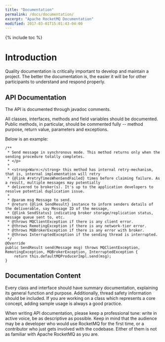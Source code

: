 ```yaml
---
title: "Documentation"
permalink: /docs/documentation/
excerpt: "Apache RocketMQ Documentation"
modified: 2017-03-01T15:01:43-04:00
---
```


{% include toc %}

# Introduction

Quality documentation is critically important to develop and maintain a project. The better the documentation is, the 
easier it will be for other participants to understand and respond properly.

## API Documentation

The API is documented through javadoc comments. 

All classes, interfaces, methods and field variables should be documented. Public methods, in particular, should be 
commented fully -- method purpose, return value, parameters and exceptions.

Below is an example:

    /**
     * Send message in synchronous mode. This method returns only when the sending procedure totally completes.
     * </p>
     *
     * <strong>Warn:</strong> this method has internal retry-mechanism, that is, internal implementation will retry
     * {@link #retryTimesWhenSendFailed} times before claiming failure. As a result, multiple messages may potentially
     * delivered to broker(s). It's up to the application developers to resolve potential duplication issue.
     *
     * @param msg Message to send.
     * @return {@link SendResult} instance to inform senders details of the deliverable, say Message ID of the message,
     * {@link SendStatus} indicating broker storage/replication status, message queue sent to, etc.
     * @throws MQClientException if there is any client error.
     * @throws RemotingException if there is any network-tier error.
     * @throws MQBrokerException if there is any error with broker.
     * @throws InterruptedException if the sending thread is interrupted.
     */
    @Override
    public SendResult send(Message msg) throws MQClientException, RemotingException, MQBrokerException, InterruptedException {
        return this.defaultMQProducerImpl.send(msg);
    }


## Documentation Content

Every class and interface should have summary documentation, explaining its general function and purpose.  Additionally,
thread safety information should be included. If you are working on a class which represents a core concept, adding sample
usage is always a good practice.


When writing API documentation, please keep a professional tune: write in active voice, be as descriptive as possible. 
Keep in mind that the audience may be a developer who would use RocketMQ for the first time, or a contributor who just gets
 involved with the codebase. Either of them is not as familiar with Apache RocketMQ as you are.
 
 
